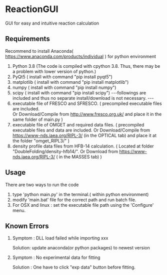 # ReactionGUI
GUI for easy and intuitive reaction calculation

## Requirements
Recommend to install Anaconda( https://www.anaconda.com/products/individual ) for python environment 

1. Python 3.8 (The code is compiled with cpython 3.8. Thus, there may be a problem with lower version of python.)  
2. PyQt5 ( install with command "pip install pyqt5")
3. matplotlib ( install with command "pip install matplotlib")
4. numpy ( install with command "pip install numpy")
5. scipy ( install with command "pip install scipy")
---followings are included and thus no separate install/download is not necessary. ---
6. executable file of FRESCO and SFRESCO. 
  ( precompiled executable files are included.  
    Or Download/Compile from http://www.fresco.org.uk/ 
    and place it in the same folder of main.py ) 
7. executable file of OMGET and required data files. 
  ( precompiled executable files and data are included.
    Or Download/Compile from https://www-nds.iaea.org/RIPL-3/ (in the OPTICAL tab)
    and place it at the folder "omget_RIPL3/" ) 
8. density profile data files from HFB-14 calculation. 
  ( Located at folder "DoubleFolding/density-hfb14/". 
    Or Download from https://www-nds.iaea.org/RIPL-3/ ( in the MASSES tab)
   )
   
## Usage
There are two ways to run the code 

1. type 'python main.py' in the terminal.( within python environment) 
2. modify 'main.bat' file for the correct path and run batch file. 
3. For OSX and linux : set the executable file path using the 'Configure' menu.     

## Known Errors
1. Symptom : DLL load failed while importing xxx 

   Solution: update anaconda(or python packages) to newest version 
2. Symptom : No experimental data for fitting

   Solution : One have to click "exp data" button before fitting. 
   
   
   
